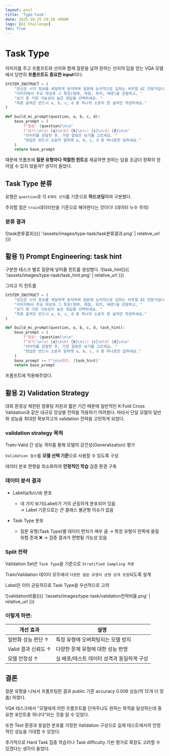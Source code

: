 ```yaml
---
layout: post
title: 'Type-task'
date: 2025-10-25 19:18 +0800
logs: [AI Challenge]
toc: True
---
```

# Task Type
이미지를 주고 프롬프트와 선지와 함께 질문을 날려 원하는 선지의 답을 얻는 VQA 모델에서 당연히 **프롬프트도 중요한 input**이다.
```python
SYSTEM_INSTRUCT = (
    "당신은 시각 정보를 세밀하게 분석하여 질문에 논리적으로 답하는 비주얼 AI 전문가입니다. "
    "이미지에서 주요 대상과 그 특징(형태, 재질, 위치, 배경)을 관찰하고, "
    "보기 중 가장 가능성이 높은 정답을 선택하세요. "
    "최종 출력은 반드시 a, b, c, d 중 하나의 소문자 한 글자만 작성하세요."
)

def build_mc_prompt(question, a, b, c, d):
    base_prompt = (
        f"질문: {question}\n\n"
        f"보기:\n(a) {a}\n(b) {b}\n(c) {c}\n(d) {d}\n\n"
        "이미지를 관찰한 후, 가장 알맞은 보기를 고르세요. "
        "정답은 반드시 소문자 알파벳 a, b, c, d 중 하나로만 답하세요."
    )
    return base_prompt
```
때문에 프롬프에 **질문 유형마다 적절한 힌트**를 제공하면 원하는 답을 조금더 정확히 얻어낼 수 있지 않을까? 생각이 들었다.
## Task Type 분류
유형은 `question`과 각 `4개의 선지`를 기준으로 **하드코딩**하여 구분했다.

주의할 점은 `train`데이터만을 기준으로 해야한다는 것이다!
(데이터 누수 주의)

### 분류 결과
![task분류결과]({{ '/assets/images/type-task/task분류결과.png' | relative_url }})


## 활용 1) Prompt Engineering: task hint
구분한 테스크 별로 질문에 넣어줄 힌트를 생성했다.
![task_hint]({{ '/assets/images/type-task/task_hint.png' | relative_url }})

그리고 이 힌트를
```python
SYSTEM_INSTRUCT = (
    "당신은 시각 정보를 세밀하게 분석하여 질문에 논리적으로 답하는 비주얼 AI 전문가입니다. "
    "이미지에서 주요 대상과 그 특징(형태, 재질, 위치, 배경)을 관찰하고, "
    "보기 중 가장 가능성이 높은 정답을 선택하세요. "
    "최종 출력은 반드시 a, b, c, d 중 하나의 소문자 한 글자만 작성하세요."
)

def build_mc_prompt(question, a, b, c, d, task_hint):
    base_prompt = (
        f"질문: {question}\n\n"
        f"보기:\n(a) {a}\n(b) {b}\n(c) {c}\n(d) {d}\n\n"
        "이미지를 관찰한 후, 가장 알맞은 보기를 고르세요. "
        "정답은 반드시 소문자 알파벳 a, b, c, d 중 하나로만 답하세요."
    )
    base_prompt += f"\n\n힌트: {task_hint}"
    return base_prompt
```

프롬프트에 적용해주었다.

## 활용 2) Validation Strategy

대회 환경상 제한된 컴퓨팅 자원과 짧은 기간 때문에
일반적인 K-Fold Cross Validation과 같은 대규모 앙상블 전략을 적용하기 어려웠다.
따라서 단일 모델의 일반화 성능을 최대한 확보하고자 validation 전략을 고민하게 되었다.

### validation strategy 목적

Train–Valid 간 성능 격차를 통해 모델의 강건성(Generalization) 평가

`Validation 점수`를 **모델 선택 기준**으로 사용할 수 있도록 구성

데이터 분포 편향을 최소화하여 **안정적인 학습** 검증 환경 구축

### 데이터 분석 결과
- Label(a/b/c/d) 분포
    - 네 가지 보기(Label)가 거의 균등하게 분포되어 있음\
→ Label 기준으로는 큰 클래스 불균형 이슈가 없음 

- Task Type 분포
    - 질문 유형(Task Type)별 데이터 편차가 매우 큼
→ 특정 유형이 한쪽에 쏠릴 위험 존재 ❌
→ 검증 결과가 편향될 가능성 있음

### Split 전략

Validation Set은 `Task Type`을 기준으로 `Stratified Sampling 적용`

Train/Validation 데이터 모두에서
`다양한 질문 유형이 균형 있게 포함`되도록 설계

Label은 이미 균등하므로 Task Type을 우선적으로 고려

![validation비율]({{ '/assets/images/type-task/validation전략비율.png' | relative_url }})

### 이렇게 하면:

| 개선 효과          | 설명                       |
| -------------- | ------------------------ |
| 일반화 성능 판단 ↑    | 특정 유형에 오버피팅되는 모델 방지      |
| Valid 결과 신뢰도 ↑ | 다양한 문제 유형에 대한 성능 반영      |
| 모델 안정성 ↑       | 실 배포/테스트 데이터 성격과 동일하게 구성 |


## 결론
질문 유형을 나눠서 프롬프팅한 결과 public 기준 accuracy 0.006 상승(약 12개 더 맞춤) 하였다.

VQA 테스크에서 "모델에게 어떤 프롬프트를 던져주냐도 원하는 목적을 달성하는데 중요한 포인트중 하나다"라는 것을 알 수 있었다. 

또한 Test 환경과 동일한 분포를 가정한 Validation 구성으로
실제 테스트에서의 안정적인 성능을 기대할 수 있었다.

추가적으로 Hard Task 집중 학습이나 Task difficulty 기반 평가로 확장도 고려할 수 있겠다는 생각이 들었다. 